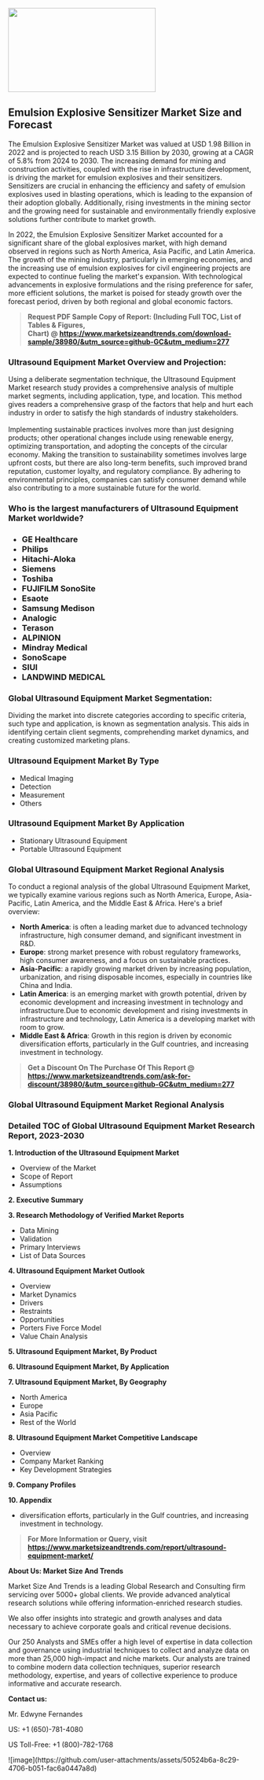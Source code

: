 <p><img class="alignnone size-medium wp-image-20088" src="https://ffe5etoiles.com/wp-content/uploads/2024/12/MST1-300x171.png" alt="" width="300" height="171" /></p><h2>Emulsion Explosive Sensitizer Market Size and Forecast</h2><p>The Emulsion Explosive Sensitizer Market was valued at USD 1.98 Billion in 2022 and is projected to reach USD 3.15 Billion by 2030, growing at a CAGR of 5.8% from 2024 to 2030. The increasing demand for mining and construction activities, coupled with the rise in infrastructure development, is driving the market for emulsion explosives and their sensitizers. Sensitizers are crucial in enhancing the efficiency and safety of emulsion explosives used in blasting operations, which is leading to the expansion of their adoption globally. Additionally, rising investments in the mining sector and the growing need for sustainable and environmentally friendly explosive solutions further contribute to market growth.</p><p>In 2022, the Emulsion Explosive Sensitizer Market accounted for a significant share of the global explosives market, with high demand observed in regions such as North America, Asia Pacific, and Latin America. The growth of the mining industry, particularly in emerging economies, and the increasing use of emulsion explosives for civil engineering projects are expected to continue fueling the market's expansion. With technological advancements in explosive formulations and the rising preference for safer, more efficient solutions, the market is poised for steady growth over the forecast period, driven by both regional and global economic factors.</p></p><blockquote id="" class=""><strong>Request PDF Sample Copy of Report: (Including Full TOC, List of Tables &amp; Figures, Chart)&nbsp;@&nbsp;<strong><a href="https://www.marketsizeandtrends.com/download-sample/38980/&utm_source=github-GC&utm_medium=277" target="_blank">https://www.marketsizeandtrends.com/download-sample/38980/&utm_source=github-GC&utm_medium=277</a></strong></strong></blockquote><h3 id="" class="">Ultrasound Equipment Market&nbsp;Overview and Projection:</h3><p id="" class="">Using a deliberate segmentation technique, the Ultrasound Equipment Market research study provides a comprehensive analysis of multiple market segments, including application, type, and location. This method gives readers a comprehensive grasp of the factors that help and hurt each industry in order to satisfy the high standards of industry stakeholders. <br /> <br />Implementing sustainable practices involves more than just designing products; other operational changes include using renewable energy, optimizing transportation, and adopting the concepts of the circular economy. Making the transition to sustainability sometimes involves large upfront costs, but there are also long-term benefits, such improved brand reputation, customer loyalty, and regulatory compliance. By adhering to environmental principles, companies can satisfy consumer demand while also contributing to a more sustainable future for the world.</p><h3 id="" class="">Who is the largest manufacturers of&nbsp;Ultrasound Equipment Market worldwide?</h3><h3 class=""><p><ul><li>GE Healthcare </li><li> Philips </li><li> Hitachi-Aloka </li><li> Siemens </li><li> Toshiba </li><li> FUJIFILM SonoSite </li><li> Esaote </li><li> Samsung Medison </li><li> Analogic </li><li> Terason </li><li> ALPINION </li><li> Mindray Medical </li><li> SonoScape </li><li> SIUI </li><li> LANDWIND MEDICAL</li></ul></p></h3><h3 id="" class="">Global&nbsp;Ultrasound Equipment Market Segmentation:</h3><p id="" class="">Dividing the market into discrete categories according to specific criteria, such type and application, is known as segmentation analysis. This aids in identifying certain client segments, comprehending market dynamics, and creating customized marketing plans.</p><h3 id="" class="">Ultrasound Equipment Market&nbsp;By Type</h3><p><p><ul><li>Medical Imaging </li><li> Detection </li><li> Measurement </li><li> Others</p></li></ul></p></p><h3 id="" class="">Ultrasound Equipment Market&nbsp;By Application</h3><p class=""><p><ul><li>Stationary Ultrasound Equipment </li><li> Portable Ultrasound Equipment</li></ul></p></p><h3 id="" class="">Global Ultrasound Equipment Market Regional Analysis</h3><p id="" class="">To conduct a regional analysis of the global Ultrasound Equipment Market, we typically examine various regions such as North America, Europe, Asia-Pacific, Latin America, and the Middle East &amp; Africa. Here's a brief overview:</p><ul><li><strong>North America</strong>: is often a leading market due to advanced technology infrastructure, high consumer demand, and significant investment in R&amp;D.</li><li><strong>Europe</strong>: strong market presence with robust regulatory frameworks, high consumer awareness, and a focus on sustainable practices.</li><li><strong>Asia-Pacific</strong>: a rapidly growing market driven by increasing population, urbanization, and rising disposable incomes, especially in countries like China and India.</li><li><strong>Latin America</strong>: is an emerging market with growth potential, driven by economic development and increasing investment in technology and infrastructure.Due to economic development and rising investments in infrastructure and technology, Latin America is a developing market with room to grow.</li><li><strong>Middle East &amp; Africa</strong>: Growth in this region is driven by economic diversification efforts, particularly in the Gulf countries, and increasing investment in technology.</li></ul><blockquote id="" class=""><strong>Get a Discount On The Purchase Of This Report @ <strong><a href="https://www.marketsizeandtrends.com/ask-for-discount/38980/&utm_source=github-GC&utm_medium=277" target="_blank">https://www.marketsizeandtrends.com/ask-for-discount/38980/&utm_source=github-GC&utm_medium=277</a></strong></strong></blockquote><h3 id="" class="">Global Ultrasound Equipment Market Regional Analysis</h3><h3 id="" class="">Detailed TOC of Global Ultrasound Equipment Market Research Report, 2023-2030</h3><p id="" class=""><strong>1. Introduction of the Ultrasound Equipment Market</strong></p><ul><li>Overview of the Market</li><li>Scope of Report</li><li>Assumptions</li></ul><p id="" class=""><strong>2. Executive Summary</strong></p><p id="" class=""><strong>3. Research Methodology of Verified Market Reports</strong></p><ul><li>Data Mining</li><li>Validation</li><li>Primary Interviews</li><li>List of Data Sources</li></ul><p id="" class=""><strong>4. Ultrasound Equipment Market Outlook</strong></p><ul><li>Overview</li><li>Market Dynamics</li><li>Drivers</li><li>Restraints</li><li>Opportunities</li><li>Porters Five Force Model</li><li>Value Chain Analysis</li></ul><p id="" class=""><strong>5. Ultrasound Equipment Market, By Product</strong></p><p id="" class=""><strong>6. Ultrasound Equipment Market, By Application</strong></p><p id="" class=""><strong>7. Ultrasound Equipment Market, By Geography</strong></p><ul><li>North America</li><li>Europe</li><li>Asia Pacific</li><li>Rest of the World</li></ul><p id="" class=""><strong>8. Ultrasound Equipment Market Competitive Landscape</strong></p><ul><li>Overview</li><li>Company Market Ranking</li><li>Key Development Strategies</li></ul><p id="" class=""><strong>9. Company Profiles</strong></p><p id="" class=""><strong>10. Appendix</strong></p><ul><li>diversification efforts, particularly in the Gulf countries, and increasing investment in technology.</li></ul><blockquote id="" class=""><strong>For More Information or Query, visit <strong><strong><a href="https://www.marketsizeandtrends.com/report/ultrasound-equipment-market/" target="_blank">https://www.marketsizeandtrends.com/report/ultrasound-equipment-market/</a></strong></strong></strong></blockquote><p id="" class=""><strong>About Us: Market Size And Trends</strong></p><p id="" class="">Market Size And Trends is a leading Global Research and Consulting firm servicing over 5000+ global clients. We provide advanced analytical research solutions while offering information-enriched research studies.</p><p id="" class="">We also offer insights into strategic and growth analyses and data necessary to achieve corporate goals and critical revenue decisions.</p><p id="" class="">Our 250 Analysts and SMEs offer a high level of expertise in data collection and governance using industrial techniques to collect and analyze data on more than 25,000 high-impact and niche markets. Our analysts are trained to combine modern data collection techniques, superior research methodology, expertise, and years of collective experience to produce informative and accurate research.</p><p id="" class=""><strong>Contact us:</strong></p><p id="" class="">Mr. Edwyne Fernandes</p><p id="" class="">US: +1 (650)-781-4080</p><p id="" class="">US Toll-Free: +1 (800)-782-1768</p>
![image](https://github.com/user-attachments/assets/50524b6a-8c29-4706-b051-fac6a0447a8d)
